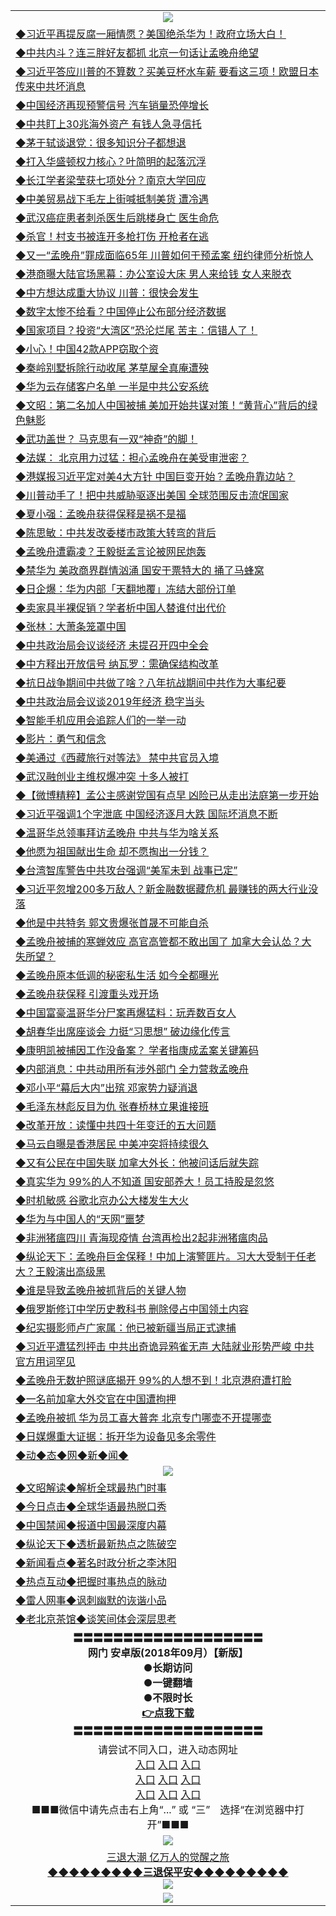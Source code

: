 <table>
  <tr>
    <td align=center><img src="https://github.com/gyhhx/image-upload/blob/master/20180612%20(14).jpg" /></td>
  </tr>
    <tr>
<td align=left>
<a href="https://ctbtfdoocixoa.global.ssl.fastly.net/oo.aspx?name=c997676&key=ofejcfaxcltk&from=gy">◆习近平再提反腐一厢情愿？美国绝杀华为！政府立场大白！</a><br/>
</td>
   </tr>
 <tr>
<td align=left>
<a href="https://ctbtfdoocixoa.global.ssl.fastly.net/oo.aspx?name=c997551&key=ofejcfaxcltk&from=gy">◆中共内斗？连三胖好友都抓 北京一句话让孟晚舟绝望</a><br/></td>
  </tr>
  <tr>
<td align=left>
<a href="https://ctbtfdoocixoa.global.ssl.fastly.net/oo.aspx?name=c997682&key=ofejcfaxcltk&from=gy">◆习近平答应川普的不算数？买美豆杯水车薪 要看这三项！欧盟日本传来中共坏消息
</a><br/></td>
 </tr>
  <tr>
<td align=left>
<a href="http://ctbtfdoocixoa.global.ssl.fastly.net/oo.aspx?name=c997768&key=ofejcfaxcltk&from=gy">◆中国经济再现预警信号 汽车销量恐停增长</a><br/></td>
 </tr>
   <tr>
<td align=left>
<a href="http://ctbtfdoocixoa.global.ssl.fastly.net/oo.aspx?name=c997700&key=ofejcfaxcltk&from=gy">◆中共盯上30兆海外资产 有钱人急寻信托</a><br/></td>
   </tr> 
  <tr>
<td align=left>
<a href="http://ctbtfdoocixoa.global.ssl.fastly.net/oo.aspx?name=c997719&key=ofejcfaxcltk&from=gy">◆茅于轼谈退党：很多知识分子都想退</a><br/></td>
  </tr> 
 <tr>
<td align=left>
<a href="http://ctbtfdoocixoa.global.ssl.fastly.net/oo.aspx?name=c997756&key=ofejcfaxcltk&from=gy">◆打入华盛顿权力核心？叶简明的起落沉浮</a><br/>
</td>
   </tr>
 <tr>
<td align=left>
<a href="http://ctbtfdoocixoa.global.ssl.fastly.net/oo.aspx?name=c997757&key=ofejcfaxcltk&from=gy">◆长江学者梁莹获七项处分？南京大学回应</a><br/>
</td>
   </tr>
 <tr>
<td align=left>
<a href="http://ctbtfdoocixoa.global.ssl.fastly.net/oo.aspx?name=c997699&key=ofejcfaxcltk&from=gy">◆中美贸易战下毛左上街喊抵制美货 遭冷遇</a><br/></td>
  </tr>
  <tr>
<td align=left>
<a href="http://ctbtfdoocixoa.global.ssl.fastly.net/oo.aspx?name=c997667&key=ofejcfaxcltk&from=gy">◆武汉癌症患者刺杀医生后跳楼身亡 医生命危</a><br/></td>
 </tr>
   <tr>
<td align=left>
<a href="http://ctbtfdoocixoa.global.ssl.fastly.net/oo.aspx?name=c997601&key=ofejcfaxcltk&from=gy">◆杀官！村支书被连开多枪打伤 开枪者在逃</a><br/>
</td>
   </tr>
 <tr>
<td align=left>
<a href="http://ctbtfdoocixoa.global.ssl.fastly.net/oo.aspx?name=c997683&key=ofejcfaxcltk&from=gy">◆又一“孟晚舟”罪成面临65年 川普如何干预孟案 纽约律师分析惊人</a><br/></td>
  </tr>
  <tr>
<td align=left>
<a href="http://ctbtfdoocixoa.global.ssl.fastly.net/oo.aspx?name=c997570&key=ofejcfaxcltk&from=gy">◆港商曝大陆官场黑幕：办公室设大床 男人来给钱 女人来脱衣</a><br/></td>
 </tr>
  <tr>
<td align=left>
<a href="http://ctbtfdoocixoa.global.ssl.fastly.net/oo.aspx?name=c997766&key=ofejcfaxcltk&from=gy">◆中方想达成重大协议 川普：很快会发生</a><br/></td>
 </tr>
   <tr>
<td align=left>
<a href="http://ctbtfdoocixoa.global.ssl.fastly.net/oo.aspx?name=c997696&key=ofejcfaxcltk&from=gy">◆数字太惨不给看？中国停止公布部分经济数据</a><br/></td>
   </tr> 
  <tr>
<td align=left>
<a href="http://ctbtfdoocixoa.global.ssl.fastly.net/oo.aspx?name=c997752&key=ofejcfaxcltk&from=gy">◆国家项目？投资“大湾区”恐沦烂尾 苦主：信错人了！</a><br/></td>
  </tr> 
 <tr>
<td align=left>
<a href="http://ctbtfdoocixoa.global.ssl.fastly.net/oo.aspx?name=c997673&key=ofejcfaxcltk&from=gy">◆小心！中国42款APP窃取个资</a><br/>
</td>
   </tr>
 <tr>
<td align=left>
<a href="http://ctbtfdoocixoa.global.ssl.fastly.net/oo.aspx?name=c997701&key=ofejcfaxcltk&from=gy">◆秦岭别墅拆除行动收尾 茅草屋全真庵遭殃</a><br/>
</td>
   </tr>
 <tr>
<td align=left>
<a href="http://ctbtfdoocixoa.global.ssl.fastly.net/oo.aspx?name=c997747&key=ofejcfaxcltk&from=gy">◆华为云存储客户名单 一半是中共公安系统</a><br/></td>
  </tr>
  <tr>
<td align=left>
<a href="http://ctbtfdoocixoa.global.ssl.fastly.net/oo.aspx?name=c997792&key=ofejcfaxcltk&from=gy">◆文昭：第二名加人中国被捕 美加开始共谋对策！“黄背心”背后的绿色魅影</a><br/></td>
 </tr>
   <tr>
<td align=left>
<a href="http://ctbtfdoocixoa.global.ssl.fastly.net/oo.aspx?name=c997762&key=ofejcfaxcltk&from=gy">◆武功盖世？ 马克思有一双“神奇”的脚！</a><br/>
</td>
   </tr>
 <tr>
<td align=left>
<a href="http://ctbtfdoocixoa.global.ssl.fastly.net/oo.aspx?name=c997803&key=ofejcfaxcltk&from=gy">◆法媒： 北京用力过猛：担心孟晚舟在美受审泄密？</a><br/></td>
  </tr>
    <tr>
<td align=left>
<a href="https://ctbtfdoocixoa.global.ssl.fastly.net/oo.aspx?name=c997392&key=ofejcfaxcltk&from=gy">◆港媒报习近平定对美4大方针 中国巨变开始？孟晚舟靠边站？</a><br/>
</td>
   </tr>
 <tr>
<td align=left>
<a href="https://ctbtfdoocixoa.global.ssl.fastly.net/oo.aspx?name=c997372&key=ofejcfaxcltk&from=gy">◆川普动手了！把中共威胁驱逐出美国 全球范围反击流氓国家</a><br/></td>
  </tr>
  <tr>
<td align=left>
<a href="https://ctbtfdoocixoa.global.ssl.fastly.net/oo.aspx?name=c997351&key=ofejcfaxcltk&from=gy">◆夏小强：孟晚舟获得保释是祸不是福</a><br/></td>
 </tr>
  <tr>
<td align=left>
<a href="http://ctbtfdoocixoa.global.ssl.fastly.net/oo.aspx?name=c997406&key=ofejcfaxcltk&from=gy">◆陈思敏：中共发改委楼市政策大转弯的背后</a><br/></td>
 </tr>
   <tr>
<td align=left>
<a href="http://ctbtfdoocixoa.global.ssl.fastly.net/oo.aspx?name=c997476&key=ofejcfaxcltk&from=gy">◆孟晚舟遭霸凌？王毅挺孟言论被网民炮轰</a><br/></td>
   </tr> 
  <tr>
<td align=left>
<a href="http://ctbtfdoocixoa.global.ssl.fastly.net/oo.aspx?name=c997383&key=ofejcfaxcltk&from=gy">◆禁华为 美政商界群情汹涌 国安干票特大的 捅了马蜂窝</a><br/></td>
  </tr> 
 <tr>
<td align=left>
<a href="http://ctbtfdoocixoa.global.ssl.fastly.net/oo.aspx?name=c997418&key=ofejcfaxcltk&from=gy">◆日企爆：华为内部「天翻地覆」冻结大部份订单</a><br/>
</td>
   </tr>
 <tr>
<td align=left>
<a href="http://ctbtfdoocixoa.global.ssl.fastly.net/oo.aspx?name=c997475&key=ofejcfaxcltk&from=gy">◆卖家具半裸促销？学者析中国人替谁付出代价</a><br/>
</td>
   </tr>
 <tr>
<td align=left>
<a href="http://ctbtfdoocixoa.global.ssl.fastly.net/oo.aspx?name=c997412&key=ofejcfaxcltk&from=gy">◆张林：大萧条笼罩中国</a><br/></td>
  </tr>
  <tr>
<td align=left>
<a href="http://ctbtfdoocixoa.global.ssl.fastly.net/oo.aspx?name=c997408&key=ofejcfaxcltk&from=gy">◆中共政治局会议谈经济 未提召开四中全会</a><br/></td>
 </tr>
   <tr>
<td align=left>
<a href="http://ctbtfdoocixoa.global.ssl.fastly.net/oo.aspx?name=c997477&key=ofejcfaxcltk&from=gy">◆中方释出开放信号 纳瓦罗：需确保结构改革</a><br/>
</td>
   </tr>
 <tr>
<td align=left>
<a href="http://ctbtfdoocixoa.global.ssl.fastly.net/oo.aspx?name=c816833_3_56&key=ofejcfaxcltk&from=gy">◆抗日战争期间中共做了啥？八年抗战期间中共作为大事纪要</a><br/></td>
  </tr>
  <tr>
<td align=left>
<a href="http://ctbtfdoocixoa.global.ssl.fastly.net/oo.aspx?name=c997435&key=ofejcfaxcltk&from=gy">◆中共政治局会议谈2019年经济 稳字当头</a><br/></td>
 </tr>
  <tr>
<td align=left>
<a href="http://ctbtfdoocixoa.global.ssl.fastly.net/oo.aspx?name=c997467&key=ofejcfaxcltk&from=gy">◆智能手机应用会追踪人们的一举一动</a><br/></td>
 </tr>
   <tr>
<td align=left>
<a href="http://ctbtfdoocixoa.global.ssl.fastly.net/oo.aspx?name=c997455&key=ofejcfaxcltk&from=gy">◆影片：勇气和信念</a><br/></td>
   </tr> 
  <tr>
<td align=left>
<a href="http://ctbtfdoocixoa.global.ssl.fastly.net/oo.aspx?name=c997426&key=ofejcfaxcltk&from=gy">◆美通过《西藏旅行对等法》 禁中共官员入境</a><br/></td>
  </tr> 
 <tr>
<td align=left>
<a href="http://ctbtfdoocixoa.global.ssl.fastly.net/oo.aspx?name=c997396&key=ofejcfaxcltk&from=gy">◆武汉融创业主维权爆冲突 十多人被打</a><br/>
</td>
   </tr>
 <tr>
<td align=left>
<a href="http://ctbtfdoocixoa.global.ssl.fastly.net/oo.aspx?name=c997554&key=ofejcfaxcltk&from=gy">◆【微博精粹】孟公主感谢党国有点早 凶险已从走出法庭第一步开始</a><br/>
</td>
   </tr>
 <tr>
<td align=left>
<a href="http://ctbtfdoocixoa.global.ssl.fastly.net/oo.aspx?name=c997532&key=ofejcfaxcltk&from=gy">◆习近平强调1个字泄底 中国经济逐月大跌 国际坏消息不断</a><br/></td>
  </tr>
  <tr>
<td align=left>
<a href="http://ctbtfdoocixoa.global.ssl.fastly.net/oo.aspx?name=c997457&key=ofejcfaxcltk&from=gy">◆温哥华总领事拜访孟晚舟 中共与华为啥关系</a><br/></td>
 </tr>
   <tr>
<td align=left>
<a href="http://ctbtfdoocixoa.global.ssl.fastly.net/oo.aspx?name=c997327&key=ofejcfaxcltk&from=gy">◆他愿为祖国献出生命 却不愿掏出一分钱？</a><br/>
</td>
   </tr>
 <tr>
<td align=left>
<a href="http://ctbtfdoocixoa.global.ssl.fastly.net/oo.aspx?name=c997471&key=ofejcfaxcltk&from=gy">◆台湾智库警告中共攻台强调“美军未到 战事已定”</a><br/></td>
  </tr>
    <tr>
<td align=left>
<a href="https://ctbtfdoocixoa.global.ssl.fastly.net/oo.aspx?name=c997146&key=ofejcfaxcltk&from=gy">◆习近平忽增200多万敌人？新金融数据藏危机 最赚钱的两大行业没落</a><br/>
</td>
   </tr>
 <tr>
<td align=left>
<a href="https://ctbtfdoocixoa.global.ssl.fastly.net/oo.aspx?name=c997129&key=ofejcfaxcltk&from=gy">◆他是中共特务 郭文贵爆张首晟不可能自杀</a><br/></td>
  </tr>
  <tr>
<td align=left>
<a href="https://ctbtfdoocixoa.global.ssl.fastly.net/oo.aspx?name=c997158&key=ofejcfaxcltk&from=gy">◆孟晚舟被捕的寒蝉效应 高官高管都不敢出国了 加拿大会认怂？大失所望？</a><br/></td>
 </tr>
  <tr>
<td align=left>
<a href="http://ctbtfdoocixoa.global.ssl.fastly.net/oo.aspx?name=c997212&key=ofejcfaxcltk&from=gy">◆孟晚舟原本低调的秘密私生活 如今全都曝光</a><br/></td>
 </tr>
   <tr>
<td align=left>
<a href="http://ctbtfdoocixoa.global.ssl.fastly.net/oo.aspx?name=c997222&key=ofejcfaxcltk&from=gy">◆孟晚舟获保释 引渡重头戏开场</a><br/></td>
   </tr> 
  <tr>
<td align=left>
<a href="http://ctbtfdoocixoa.global.ssl.fastly.net/oo.aspx?name=c997125&key=ofejcfaxcltk&from=gy">◆中国富豪温哥华分尸案再爆猛料：玩弄数百女人</a><br/></td>
  </tr> 
 <tr>
<td align=left>
<a href="http://ctbtfdoocixoa.global.ssl.fastly.net/oo.aspx?name=c997145&key=ofejcfaxcltk&from=gy">◆胡春华出席座谈会 力挺“习思想” 破边缘化传言</a><br/>
</td>
   </tr>
 <tr>
<td align=left>
<a href="http://ctbtfdoocixoa.global.ssl.fastly.net/oo.aspx?name=c997227&key=ofejcfaxcltk&from=gy">◆康明凯被捕因工作没备案？ 学者指康成孟案关键筹码</a><br/>
</td>
   </tr>
 <tr>
<td align=left>
<a href="http://ctbtfdoocixoa.global.ssl.fastly.net/oo.aspx?name=c997241&key=ofejcfaxcltk&from=gy">◆内部消息：中共动用所有涉外部门 全力营救孟晚舟</a><br/></td>
  </tr>
  <tr>
<td align=left>
<a href="http://ctbtfdoocixoa.global.ssl.fastly.net/oo.aspx?name=c997303&key=ofejcfaxcltk&from=gy">◆邓小平“幕后大内”出殡 邓家势力疑消退</a><br/></td>
 </tr>
   <tr>
<td align=left>
<a href="http://ctbtfdoocixoa.global.ssl.fastly.net/oo.aspx?name=c997117&key=ofejcfaxcltk&from=gy">◆毛泽东林彪反目为仇 张春桥林立果谁接班</a><br/>
</td>
   </tr>
 <tr>
<td align=left>
<a href="http://ctbtfdoocixoa.global.ssl.fastly.net/oo.aspx?name=c997218&key=ofejcfaxcltk&from=gy">◆改革开放：读懂中共四十年变迁的五大问题</a><br/></td>
  </tr>
  <tr>
<td align=left>
<a href="http://ctbtfdoocixoa.global.ssl.fastly.net/oo.aspx?name=c997204&key=ofejcfaxcltk&from=gy">◆马云自曝是香港居民 中美冲突将持续很久</a><br/></td>
 </tr>
  <tr>
<td align=left>
<a href="http://ctbtfdoocixoa.global.ssl.fastly.net/oo.aspx?name=c997245&key=ofejcfaxcltk&from=gy">◆又有公民在中国失联 加拿大外长：他被问话后就失踪</a><br/></td>
 </tr>
   <tr>
<td align=left>
<a href="http://ctbtfdoocixoa.global.ssl.fastly.net/oo.aspx?name=c997277&key=ofejcfaxcltk&from=gy">◆真实华为 99%的人不知道 国安部养大！员工持股是忽悠</a><br/></td>
   </tr> 
  <tr>
<td align=left>
<a href="http://ctbtfdoocixoa.global.ssl.fastly.net/oo.aspx?name=c997250&key=ofejcfaxcltk&from=gy">◆时机敏感 谷歌北京办公大楼发生大火</a><br/></td>
  </tr> 
 <tr>
<td align=left>
<a href="http://ctbtfdoocixoa.global.ssl.fastly.net/oo.aspx?name=c997228&key=ofejcfaxcltk&from=gy">◆华为与中国人的“天网”噩梦</a><br/>
</td>
   </tr>
 <tr>
<td align=left>
<a href="http://ctbtfdoocixoa.global.ssl.fastly.net/oo.aspx?name=c997292&key=ofejcfaxcltk&from=gy">◆非洲猪瘟四川 青海现疫情 台湾再检出2起非洲猪瘟肉品</a><br/>
</td>
   </tr>
 <tr>
<td align=left>
<a href="http://ctbtfdoocixoa.global.ssl.fastly.net/oo.aspx?name=c816932_149_1&key=ofejcfaxcltk&from=gy">◆纵论天下：孟晚舟巨金保释！中加上演警匪片。习大大受制于任老大？王毅演出高级黑</a><br/></td>
  </tr>
  <tr>
<td align=left>
<a href="http://ctbtfdoocixoa.global.ssl.fastly.net/oo.aspx?name=c997195&key=ofejcfaxcltk&from=gy">◆谁是导致孟晚舟被抓背后的关键人物</a><br/></td>
 </tr>
   <tr>
<td align=left>
<a href="http://ctbtfdoocixoa.global.ssl.fastly.net/oo.aspx?name=c997192&key=ofejcfaxcltk&from=gy">◆俄罗斯修订中学历史教科书 删除侵占中国领土内容</a><br/>
</td>
   </tr>
 <tr>
<td align=left>
<a href="http://ctbtfdoocixoa.global.ssl.fastly.net/oo.aspx?name=c997126&key=ofejcfaxcltk&from=gy">◆纪实摄影师卢广家属：他已被新疆当局正式逮捕</a><br/></td>
  </tr>
    <tr>
<td align=left>
<a href="https://ctbtfdoocixoa.global.ssl.fastly.net/oo.aspx?name=c996897&key=ofejcfaxcltk&from=gy">◆习近平遭猛烈抨击 中共出奇诡异鸦雀无声 大陆就业形势严峻 中共官方用词罕见</a><br/>
</td>
   </tr>
 <tr>
<td align=left>
<a href="https://ctbtfdoocixoa.global.ssl.fastly.net/oo.aspx?name=c996904&key=ofejcfaxcltk&from=gy">◆孟晚舟无数护照谜底揭开 99%的人想不到！北京港府遭打脸</a><br/></td>
  </tr>
  <tr>
<td align=left>
<a href="https://ctbtfdoocixoa.global.ssl.fastly.net/oo.aspx?name=c996913&key=ofejcfaxcltk&from=gy">◆一名前加拿大外交官在中国遭拘押</a><br/></td>
 </tr>
  <tr>
<td align=left>
<a href="http://ctbtfdoocixoa.global.ssl.fastly.net/oo.aspx?name=c996906&key=ofejcfaxcltk&from=gy">◆孟晚舟被抓 华为员工喜大普奔 北京专门哪壶不开提哪壶</a><br/></td>
 </tr>
   <tr>
<td align=left>
<a href="http://ctbtfdoocixoa.global.ssl.fastly.net/oo.aspx?name=c996901&key=ofejcfaxcltk&from=gy">◆日媒爆重大证据：拆开华为设备见多余零件</a><br/></td>
   </tr> 
   <tr>
<td align=left>
<a href="http://ctbtfdoocixoa.global.ssl.fastly.net/oo.aspx?name=c841287&key=ofejcfaxcltk&from=gy">◆动◆态◆网◆新◆闻◆</a><br/></td>
  </tr>
    <tr>
    <td align=center><img src="https://github.com/gyhhx/image-upload/blob/master/20180612%20(61).jpg" /></td>
  </tr>
  <tr>
   <td align=left>
<a href="http://ctbtfdoocixoa.global.ssl.fastly.net/oo.aspx?name=c816857&key=ofejcfaxcltk&from=gy&tag=9973110">◆文昭解读◆解析全球最热门时事</a><br/>
    </td>
  </tr>
   <tr>
   <td align=left> 
<a href="http://ctbtfdoocixoa.global.ssl.fastly.net/oo.aspx?name=c816850&key=ofejcfaxcltk&from=gy&tag=9877">◆今日点击◆全球华语最热脱口秀</a><br/>
    </td>
  </tr>
  <tr>
  <td align=left>
<a href="http://ctbtfdoocixoa.global.ssl.fastly.net/oo.aspx?name=c816860&key=ofejcfaxcltk&from=gy&tag=99733110">◆中国禁闻◆报道中国最深度内幕</a><br/>
   </tr>
  <tr>
     <td align=left>
<a href="http://ctbtfdoocixoa.global.ssl.fastly.net/oo.aspx?name=c816855&key=ofejcfaxcltk&from=gy&tag=997110">◆纵论天下◆透析最新热点之陈破空</a><br/>
   </tr>
   <tr>
      <td align=left>
<a href="http://ctbtfdoocixoa.global.ssl.fastly.net/oo.aspx?name=c838308&key=ofejcfaxcltk&from=gy&tag=9973110">◆新闻看点◆著名时政分析之李沐阳</a><br/>
   </tr>
   <tr>
     <td align=left>
<a href="http://ctbtfdoocixoa.global.ssl.fastly.net/oo.aspx?name=c816852&key=ofejcfaxcltk&from=gy&tag=9733110">◆热点互动◆把握时事热点的脉动</a><br/>
   </tr>
   <tr>
      <td align=left>
<a href="http://ctbtfdoocixoa.global.ssl.fastly.net/oo.aspx?name=c816694&key=ofejcfaxcltk&from=gy&tag=93310">◆雷人网事◆讽刺幽默的诙谐小品</a><br/>
   </tr>
   <tr>
    <td align=left>
<a href="http://ctbtfdoocixoa.global.ssl.fastly.net/oo.aspx?name=c816650&key=ofejcfaxcltk&from=gy&tag=9973110">◆老北京茶馆◆谈笑间体会深层思考</a><br/>
   </tr>
   <tr>
    <td align=center>
 <b>〓〓〓〓〓〓〓〓〓〓〓〓〓〓〓〓〓〓〓<br/>网门 安卓版(2018年09月）【新版】<br/> ●长期访问<br/> ●一键翻墙<br/>  ●不限时长<br/> 
 <a href="https://share.weiyun.com/5cybgS2">👉<b>点我下载</a><br/>〓〓〓〓〓〓〓〓〓〓〓〓〓〓〓〓〓〓〓<br/>
    </td>
    </tr>
   <tr>
    <td align=center>请尝试不同入口，进入动态网址<br/>
     <a href="https://s3.us-east-2.amazonaws.com/ogateh/show.htm?from=gy">入口</a>
      <a href="https://s3.eu-west-2.amazonaws.com/ogatel/show.htm?from=gy">入口</a>
      <a href="https://s3.amazonaws.com/ogate/show.htm?from=oGateg">入口</a><br/>
      <a href="https://s3.ap-northeast-2.amazonaws.com/ogates/show.htm?from=gy">入口</a>
      <a href="https://s3.eu-central-1.amazonaws.com/ogatef/show.htm?from=gy">入口</a>
      <a href="https://s3.ap-south-1.amazonaws.com/ogatem/show.htm?from=gy">入口</a><br/>
      <a href="https://s3-us-west-1.amazonaws.com/ogaten/show.htm?from=gy">入口</a>
      <a href="https://s3.ca-central-1.amazonaws.com/ogatec/show.htm?from=gy">入口</a>
      <a href="https://s3-ap-northeast-1.amazonaws.com/ogatet/show.htm?from=gy">入口</a><br/>
      ■■■微信中请先点击右上角“...” 或 “三”　选择“在浏览器中打开”■■■<b><br/>
    </td>
  </tr>
  <tr>
    <td align=center><img src="https://github.com/gyhhx/image-upload/blob/master/3.jpg" /> </td>
</tr>
  <tr>  
  <td align=center>
  <a href="http://ctbtfdoocixoa.global.ssl.fastly.net/oo.aspx?name=c894205&key=ofejcfaxcltk&from=gy&tag=9973110">三退大潮 亿万人的觉醒之旅</a><br/>
      <a href="http://ctbtfdoocixoa.global.ssl.fastly.net/oo.aspx?name=ogQuit.aspx&key=ofejcfaxcltk&from=gy"><b>◆◆◆◆◆◆◆◆◆三退保平安◆◆◆◆◆◆◆◆◆<br/></a>
      <img src="https://github.com/gyhhx/image-upload/blob/master/3t.jpg" /><br/>
      </td>
  </tr>
   <tr>
    <td align=center><img src="https://raw.githubusercontent.com/oGate2/Up/master/oGate_640.jpg"/></td>
  </tr>
</table>



